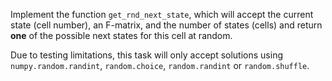 

Implement the function `get_rnd_next_state`, which will accept the current state (cell number),
an F-matrix, and the number of states (cells) and return **one** of the possible next states for this cell
at random. 

<div class="hint"> 

Due to testing limitations, this task will only accept solutions using `numpy.random.randint`,
`random.choice`, `random.randint` or `random.shuffle`. </div>